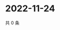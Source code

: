 # 2022-11-24

共 0 条

<!-- BEGIN WEIBO -->
<!-- 最后更新时间 Thu Nov 24 2022 06:00:57 GMT+0800 (China Standard Time) -->

<!-- END WEIBO -->
